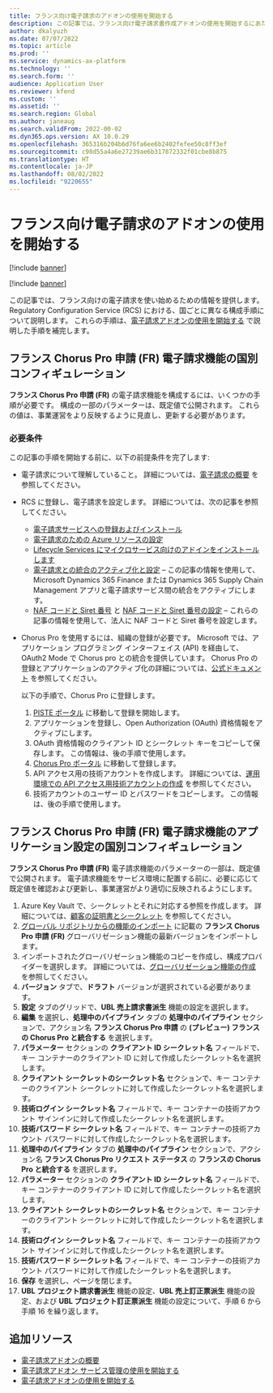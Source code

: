 ```yaml
---
title: フランス向け電子請求のアドオンの使用を開始する
description: この記事では、フランス向け電子請求書作成アドオンの使用を開始するにあたっての情報を提供します。
author: dkalyuzh
ms.date: 07/07/2022
ms.topic: article
ms.prod: ''
ms.service: dynamics-ax-platform
ms.technology: ''
ms.search.form: ''
audience: Application User
ms.reviewer: kfend
ms.custom: ''
ms.assetid: ''
ms.search.region: Global
ms.author: janeaug
ms.search.validFrom: 2022-00-02
ms.dyn365.ops.version: AX 10.0.29
ms.openlocfilehash: 365316b204b6d76fa6ee6b2402fefee50c8ff3ef
ms.sourcegitcommit: c98d55a4a6e27239ae6b317872332f01cbe8b875
ms.translationtype: HT
ms.contentlocale: ja-JP
ms.lasthandoff: 08/02/2022
ms.locfileid: "9220655"
---
```

# <a name="get-started-with-the-electronic-invoicing-add-on-for-france"></a>フランス向け電子請求のアドオンの使用を開始する

[!include [banner](../includes/banner.md)]

[!include [banner](../includes/preview-banner.md)]

この記事では、フランス向けの電子請求を使い始めるための情報を提供します。 Regulatory Configuration Service (RCS) における、国ごとに異なる構成手順について説明します。 これらの手順は、[電子請求アドオンの使用を開始する](e-invoicing-get-started.md) で説明した手順を補完します。

## <a name="country-specific-configuration-for-french-chorus-pro-submission-fr-electronic-invoicing-feature"></a>フランス Chorus Pro 申請 (FR) 電子請求機能の国別コンフィギュレーション

**フランス Chorus Pro 申請 (FR)** の電子請求機能を構成するには、いくつかの手順が必要です。 構成の一部のパラメーターは、既定値で公開されます。 これらの値は、事業運営をより反映するように見直し、更新する必要があります。

### <a name="prerequisites"></a>必要条件

この記事の手順を開始する前に、以下の前提条件を完了します:

- 電子請求について理解していること。 詳細については、[電子請求の概要](e-invoicing-service-overview.md) を参照してください。
- RCS に登録し、電子請求を設定します。 詳細については、次の記事を参照してください。

    - [電子請求サービスへの登録およびインストール](e-invoicing-sign-up-install.md)
    - [電子請求のための Azure リソースの設定](e-invoicing-set-up-azure-resources.md)
    - [Lifecycle Services にマイクロサービス向けのアドインをインストールします](e-invoicing-install-add-in-microservices-lcs.md)
    - [電子請求との統合のアクティブ化と設定](e-invoicing-activate-setup-integration.md) – この記事の情報を使用して、Microsoft Dynamics 365 Finance または Dynamics 365 Supply Chain Management アプリと電子請求サービス間の統合をアクティブにします。
    - [NAF コードと Siret 番号](emea-fra-naf-codes-siret-numbers.md) と [NAF コードと Siret 番号の設定](tasks/fr-00003-naf-codes-siret-numbers.md) – これらの記事の情報を使用して、法人に NAF コードと Siret 番号を設定します。 

- Chorus Pro を使用するには、組織の登録が必要です。 Microsoft では、アプリケーション プログラミング インターフェイス (API) を経由して、OAuth2 Mode で Chorus pro との統合を提供しています。 Chorus Pro の登録とアプリケーションのアクティブ化の詳細については、[公式ドキュメント](https://communaute.chorus-pro.gouv.fr/documentation/help-for-api-developers-in-oauth2-mode/) を参照してください。

    以下の手順で、Chorus Pro に登録します。

    1. [PISTE ポータル](https://piste.gouv.fr/en/component/apiportal/registration) に移動して登録を開始します。 
    2. アプリケーションを登録し、Open Authorization (OAuth) 資格情報をアクティブにします。
    3. OAuth 資格情報のクライアント ID とシークレット キーをコピーして保存します。 この情報は、後の手順で使用します。
    4. [Chorus Pro ポータル](https://portail.chorus-pro.gouv.fr/aife_csm/?id=aife_enrollment) に移動して登録します。 
    5. API アクセス用の技術アカウントを作成します。 詳細については、[運用環境での API アクセス用技術アカウントの作成](https://communaute.chorus-pro.gouv.fr/documentation/creation-of-a-technical-account-for-an-api-access-in-production/) を参照してください。
    6. 技術アカウントのユーザー ID とパスワードをコピーします。 この情報は、後の手順で使用します。

## <a name="country-specific-configuration-of-the-application-setup-for-the-french-chorus-pro-submission-fr-electronic-invoicing-feature"></a>フランス Chorus Pro 申請 (FR) 電子請求機能のアプリケーション設定の国別コンフィギュレーション

**フランス Chorus Pro 申請 (FR)** 電子請求機能のパラメーターの一部は、既定値で公開されます。 電子請求機能をサービス環境に配置する前に、必要に応じて既定値を確認および更新し、事業運営がより適切に反映されるようにします。

1. Azure Key Vault で、シークレットとそれに対応する参照を作成します。 詳細については、[顧客の証明書とシークレット](e-invoicing-customer-certificates-secrets.md) を参照してください。
2. [グローバル リポジトリからの機能のインポート](e-invoicing-import-feature-global-repository.md) に記載の **フランス Chorus Pro 申請 (FR)** グローバリゼーション機能の最新バージョンをインポートします。
3. インポートされたグローバリゼーション機能のコピーを作成し、構成プロバイダーを選択します。 詳細については、[グローバリゼーション機能の作成](e-invoicing-create-new-globalization-feature.md) を参照してください。
4. **バージョン** タブで、**ドラフト** バージョンが選択されている必要があります。
5. **設定** タブのグリッドで、**UBL 売上請求書派生** 機能の設定を選択します。
6. **編集** を選択し、**処理中のパイプライン** タブの **処理中のパイプライン** セクションで、アクション名 **フランス Chorus Pro 申請** の **(プレビュー) フランスの Chorus Pro と統合する** を選択します。
7. **パラメーター** セクションの **クライアント ID シークレット名** フィールドで、キー コンテナーのクライアント ID に対して作成したシークレット名を選択します。
8. **クライアント シークレットのシークレット名** セクションで、キー コンテナーのクライアント シークレットに対して作成したシークレット名を選択します。
9. **技術ログイン シークレット名** フィールドで、キー コンテナーの技術アカウント サインインに対して作成したシークレット名を選択します。
10. **技術パスワード シークレット名** フィールドで、キー コンテナーの技術アカウント パスワードに対して作成したシークレット名を選択します。
11. **処理中のパイプライン** タブの **処理中のパイプライン** セクションで、アクション名 **フランス Chorus Pro リクエスト ステータス** の **フランスの Chorus Pro と統合する** を選択します。
12. **パラメーター** セクションの **クライアント ID シークレット名** フィールドで、キー コンテナーのクライアント ID に対して作成したシークレット名を選択します。
13. **クライアント シークレットのシークレット名** セクションで、キー コンテナーのクライアント シークレットに対して作成したシークレット名を選択します。
14. **技術ログイン シークレット名** フィールドで、キー コンテナーの技術アカウント サインインに対して作成したシークレット名を選択します。
15. **技術パスワード シークレット名** フィールドで、キー コンテナーの技術アカウント パスワードに対して作成したシークレット名を選択します。
16. **保存** を選択し、ページを閉じます。
17. **UBL プロジェクト請求書派生** 機能の設定、**UBL 売上訂正票派生** 機能の設定、および **UBL プロジェクト訂正票派生** 機能の設定について、手順 6 から手順 16 を繰り返します。

## <a name="additional-resources"></a>追加リソース

- [電子請求アドオンの概要](e-invoicing-service-overview.md)
- [電子請求アドオン サービス管理の使用を開始する](e-invoicing-get-started-service-administration.md)
- [電子請求アドオンの使用を開始する](e-invoicing-get-started.md)
